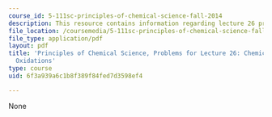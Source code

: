 ```yaml
---
course_id: 5-111sc-principles-of-chemical-science-fall-2014
description: This resource contains information regarding lecture 26 problem.
file_location: /coursemedia/5-111sc-principles-of-chemical-science-fall-2014/6f3a939a6c1b8f389f84fed7d3598ef4_MIT5_111F14_Lec26Prob.pdf
file_type: application/pdf
layout: pdf
title: 'Principles of Chemical Science, Problems for Lecture 26: Chemical and Biological
  Oxidations'
type: course
uid: 6f3a939a6c1b8f389f84fed7d3598ef4

---
```

None